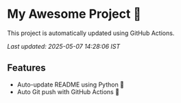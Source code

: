 # My Awesome Project 🚀

This project is automatically updated using GitHub Actions.

_Last updated: 2025-05-07 14:28:06 IST_

## Features
- Auto-update README using Python 🐍
- Auto Git push with GitHub Actions 🤖
